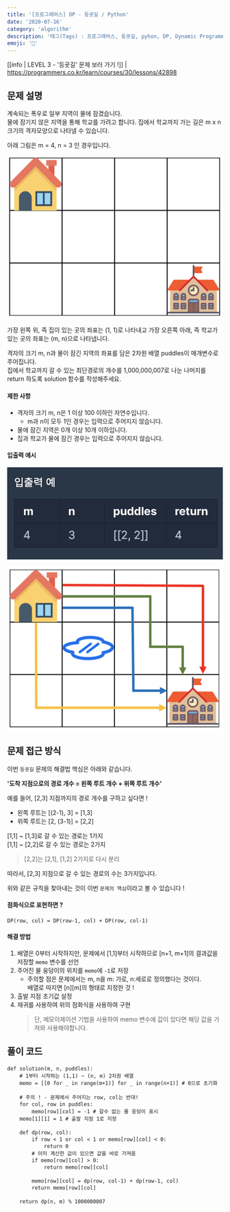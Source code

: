 ```yaml
---
title: '[프로그래머스] DP - 등굣길 / Python'
date: '2020-07-16'
category: 'algorithm'
description: '태그(Tags) : 프로그래머스, 등굣길, pyhon, DP, Dynamic Programming, 동적 계획법'
emoji: '🚌'
---
```


[[info | LEVEL 3 - '등굣길' 문제 보러 가기 !]]
| https://programmers.co.kr/learn/courses/30/lessons/42898

## 문제 설명

계속되는 폭우로 일부 지역이 물에 잠겼습니다.  
물에 잠기지 않은 지역을 통해 학교를 가려고 합니다. 집에서 학교까지 가는 길은 m x n 크기의 격자모양으로 나타낼 수 있습니다.

아래 그림은 m = 4, n = 3 인 경우입니다.

![문제](./images/problem-image.png)

가장 왼쪽 위, 즉 집이 있는 곳의 좌표는 (1, 1)로 나타내고 가장 오른쪽 아래, 즉 학교가 있는 곳의 좌표는 (m, n)으로 나타냅니다.

격자의 크기 m, n과 물이 잠긴 지역의 좌표를 담은 2차원 배열 puddles이 매개변수로 주어집니다.  
집에서 학교까지 갈 수 있는 최단경로의 개수를 1,000,000,007로 나눈 나머지를 return 하도록 solution 함수를 작성해주세요.

#### 제한 사항

- 격자의 크기 m, n은 1 이상 100 이하인 자연수입니다.
  - m과 n이 모두 1인 경우는 입력으로 주어지지 않습니다.
- 물에 잠긴 지역은 0개 이상 10개 이하입니다.
- 집과 학교가 물에 잠긴 경우는 입력으로 주어지지 않습니다.

#### 입출력 예시

![예시](./images/example.png)

![예시 정답](./images/example-2.png)

## 문제 접근 방식

이번 `등굣길` 문제의 해결법 핵심은 아래와 같습니다.

**'도착 지점으로의 경로 개수 = 왼쪽 루트 개수 + 위쪽 루트 개수'**

예를 들어, [2,3] 지점까지의 경로 개수를 구하고 싶다면 !

- 왼쪽 루트는 [(2-1), 3] = [1,3]
- 위쪽 루트는 [2, (3-1)] = [2,2]

[1,1] ~ [1,3]로 갈 수 있는 경로는 1가지  
[1,1] ~ [2,2]로 갈 수 있는 경로는 2가지

> [2,2]는 [2,1], [1,2] 2가지로 다시 분리

따라서, [2,3] 지점으로 갈 수 있는 경로의 수는 3가지입니다.

위와 같은 규칙을 찾아내는 것이 이번 `문제의 핵심`이라고 볼 수 있습니다 !

#### 점화식으로 표현하면 ?

```
DP(row, col) = DP(row-1, col) + DP(row, col-1)
```

#### 해결 방법

1. 배열은 0부터 시작하지만, 문제에서 [1,1]부터 시작하므로 [n+1, m+1]의 결과값을 저장할 `memo` 변수를 선언
2. 주어진 물 웅덩이의 위치를 `memo`에 `-1`로 저장
   - 주의할 점은 문제에서는 m, n을 m: 가로, n:세로로 정의했다는 것이다.  
     배열로 따지면 [n][m]의 형태로 지정한 것 !
3. 출발 지점 초기값 설정
4. 재귀를 사용하여 위의 점화식을 사용하여 구현
   > 단, 메모이제이션 기법을 사용하여 memo 변수에 값이 있다면 해당 값을 가져와 사용해야합니다.

## 풀이 코드

```python:title=Python
def solution(m, n, puddles):
    # 1부터 시작하는 (1,1) ~ (n, m) 2차원 배열
    memo = [[0 for _ in range(m+1)] for _ in range(n+1)] # 0으로 초기화

    # 주의 ! - 문제에서 주어지는 row, col는 반대!
    for col, row in puddles:
        memo[row][col] = -1 # 갈수 없는 물 웅덩이 표시
    memo[1][1] = 1 # 출발 지점 1로 지정

    def dp(row, col):
        if row < 1 or col < 1 or memo[row][col] < 0:
            return 0
        # 이미 계산한 값이 있으면 값을 바로 가져옴
        if memo[row][col] > 0:
            return memo[row][col]

        memo[row][col] = dp(row, col-1) + dp(row-1, col)
        return memo[row][col]

    return dp(n, m) % 1000000007
```
